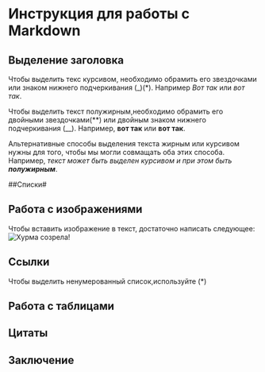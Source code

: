 # Инструкция для работы с Markdown

## Выделение заголовка

Чтобы выделить текс курсивом, необходимо обрамить его звездочками или знаком нижнего подчеркивания (_)(*). Например *Вот так* или _вот так_.

Чтобы выделить текст полужирным,необходимо обрамить его двойными звездочками(**) или двойным знаком нижнего подчеркивания (__). Например, **вот так** или __вот так__.

Альтернативные способы выделения текста жирным или курсивом нужны для того, чтобы мы могли совмащать оба этих способа. Например, _текст может быть выделен курсивом и при этом быть **полужирным**_.

##Списки#


## Работа с изображениями

Чтобы вставить изображение в текст, достаточно написать следующее:![Хурма созрела!](Хурма.jpg)

## Ссылки

Чтобы выделить ненумерованный список,используйте (*)

## Работа с таблицами

## Цитаты

## Заключение
